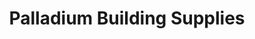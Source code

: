 ---
title: "Palladium Building Supplies"
url: /kingsbridge/palladium-building-supplies/
shop: Eisenwaren
---